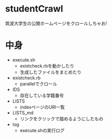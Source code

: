 # studentCrawl
筑波大学生の公開ホームページをクロールしちゃお!

# 中身
- execute.sh
  - existcheck.rbを動かしたり
  - 生成したファイルをまとめたり
- existcheck.rb
  - parallelでクロール
- IDS
  - 存在している学籍番号
- LISTS
  - indexページのURI一覧
- LISTS_md
  - リンクをクリックで踏めるようにしたもの
- log
  - execute.shの実行ログ
